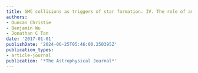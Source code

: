 ```yaml
---
title: GMC collisions as triggers of star formation. IV. The role of ambipolar diffusion
authors:
- Duncan Christie
- Benjamin Wu
- Jonathan C Tan
date: '2017-01-01'
publishDate: '2024-06-25T05:46:00.250395Z'
publication_types:
- article-journal
publication: '*The Astrophysical Journal*'
---
```

